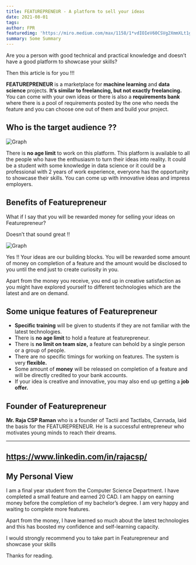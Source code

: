 ```yaml
---
title: FEATUREPRENEUR - A platform to sell your ideas
date: 2021-08-01
tags: 
author: FPR
featuredimg: 'https://miro.medium.com/max/1158/1*vdIOIeV60CSVg2XmmXLt1g.png'
summary: Some Summary
---
```


Are you a person with good technical and practical knowledge and doesn’t have a good platform to showcase your skills?

Then this article is for you !!!

**FEATUREPRENEUR** is a marketplace for **machine learning** and **data science** projects. **It’s similar to freelancing, but not exactly freelancing.** You can come with your own ideas or there is also a **requirements bank** where there is a pool of requirements posted by the one who needs the feature and you can choose one out of them and build your project.

## **Who is the target audience ??**

![Graph](https://miro.medium.com/max/700/1*I77Wzn3p6ewN5Nv7sJoBPg.jpeg)

There is **no age limit** to work on this platform. This platform is available to all the people who have the enthusiasm to turn their ideas into reality. It could be a student with some knowledge in data science or it could be a professional with 2 years of work experience, everyone has the opportunity to showcase their skills. You can come up with innovative ideas and impress employers.

## **Benefits of Featurepreneur**

What if I say that you will be rewarded money for selling your ideas on Featurepreneur?

Doesn’t that sound great !!

![Graph](https://miro.medium.com/max/700/1*rsv8VdbD3Kwj5n415Vefgg.jpeg)

Yes !! Your ideas are our building blocks. You will be rewarded some amount of money on completion of a feature and the amount would be disclosed to you until the end just to create curiosity in you.

Apart from the money you receive, you end up in creative satisfaction as you might have explored yourself to different technologies which are the latest and are on demand.

## **Some unique features of Featurepreneur**

- **Specific training** will be given to students if they are not familiar with the latest technologies.
- There is **no age limit** to hold a feature at featurepreneur.
- There is **no limit on team size,** a feature can behold by a single person or a group of people.
- There are no specific timings for working on features. The system is very **flexible.**
- Some amount of **money** will be released on completion of a feature and will be directly credited to your bank accounts.
- If your idea is creative and innovative, you may also end up getting a **job offer.**

## **Founder of Featurepreneur**

**Mr. Raja CSP Raman** who is a founder of Tactii and Tactlabs, Cannada, laid the basis for the FEATUREPRENEUR. He is a successful entrepreneur who motivates young minds to reach their dreams.

-------------------------------------------------------------------------
<https://www.linkedin.com/in/rajacsp/>
-------------------------------------------------------------------------

## **My Personal View**

I am a final year student from the Computer Science Department. I have completed a small feature and earned 20 CAD. I am happy on earning money before the completion of my bachelor’s degree. I am very happy and waiting to complete more features.

Apart from the money, I have learned so much about the latest technologies and this has boosted my confidence and self-learning capacity.

I would strongly recommend you to take part in Featurepreneur and showcase your skills

Thanks for reading.


